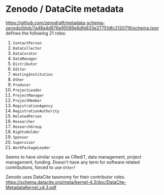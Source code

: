 # Zenodo / DataCite metadata

https://github.com/zenodraft/metadata-schema-zenodo/blob/7a48a4d876e95589e6dfe833e27751dfc2120719/schema.json defines the following 21 roles:

1. `ContactPerson`
2. `DataCollector`
3. `DataCurator`
4. `DataManager`
5. `Distributor`
6. `Editor`
7. `HostingInstitution`
8. `Other`
9. `Producer`
10. `ProjectLeader`
11. `ProjectManager`
12. `ProjectMember`
13. `RegistrationAgency`
14. `RegistrationAuthority`
15. `RelatedPerson`
16. `Researcher`
17. `ResearchGroup`
18. `RightsHolder`
19. `Sponsor`
20. `Supervisor`
21. `WorkPackageLeader`

Seems to have similar scope as CRediT, data management, project management, funding. Doesn't have any term for software related contributions, forced to use `Other`!

Zenodo uses DataCite taxonomy for their contributor roles. https://schema.datacite.org/meta/kernel-4.3/doc/DataCite-MetadataKernel_v4.3.pdf
